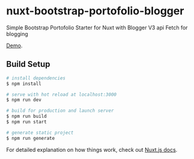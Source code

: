 # nuxt-bootstrap-portofolio-blogger
Simple Bootstrap Portofolio Starter for Nuxt with Blogger V3 api Fetch for blogging

[Demo](https://fajarfirmansyah.com).

## Build Setup

```bash
# install dependencies
$ npm install

# serve with hot reload at localhost:3000
$ npm run dev

# build for production and launch server
$ npm run build
$ npm run start

# generate static project
$ npm run generate
```

For detailed explanation on how things work, check out [Nuxt.js docs](https://nuxtjs.org).
